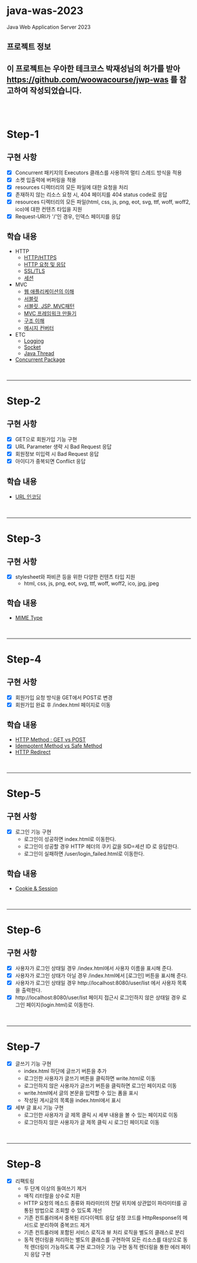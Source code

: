 # java-was-2023

Java Web Application Server 2023

## 프로젝트 정보 

이 프로젝트는 우아한 테크코스 박재성님의 허가를 받아 https://github.com/woowacourse/jwp-was 
를 참고하여 작성되었습니다.
<br><br><br>
---
# Step-1
## 구현 사항
- [x] Concurrent 패키지의 Executors 클래스를 사용하여 멀티 스레드 방식을 적용
- [x] 소켓 입출력에 버퍼링을 적용
- [x] resources 디렉터리의 모든 파일에 대한 요청을 처리
- [x] 존재하지 않는 리소스 요청 시, 404 페이지를 404 status code로 응답
- [x] resources 디렉터리의 모든 파일(html, css, js, png, eot, svg, ttf, woff, woff2, ico)에 대한 컨텐츠 타입을 지원
- [x] Request-URI가 '/'인 경우, 인덱스 페이지를 응답

## 학습 내용
- HTTP
  - [HTTP/HTTPS](https://github.com/csct3434/be-was/wiki/HTTP%EC%99%80-HTTPS)
  - [HTTP 요청 및 응답](https://github.com/csct3434/be-was/wiki/HTTP-%EC%9A%94%EC%B2%AD-%EB%B0%8F-%EC%9D%91%EB%8B%B5)
  - [SSL/TLS](https://github.com/csct3434/be-was/wiki/SSL-TLS)
  - [세션](https://github.com/csct3434/be-was/wiki/%EC%84%B8%EC%85%98)
- MVC
  - [웹 애플리케이션의 이해](https://github.com/csct3434/be-was/wiki/MVC-%E2%80%90-1.-%EC%9B%B9-%EC%95%A0%ED%94%8C%EB%A6%AC%EC%BC%80%EC%9D%B4%EC%85%98%EC%9D%98-%EC%9D%B4%ED%95%B4)
  - [서블릿](https://github.com/csct3434/be-was/wiki/MVC-%E2%80%90-2.-%EC%84%9C%EB%B8%94%EB%A6%BF)
  - [서블릿, JSP, MVC패턴](https://github.com/csct3434/be-was/wiki/MVC-%E2%80%90-3.-%EC%84%9C%EB%B8%94%EB%A6%BF,JSP,-MVC%ED%8C%A8%ED%84%B4)
  - [MVC 프레임워크 만들기](https://github.com/csct3434/be-was/wiki/MVC-%E2%80%90-4.-MVC-%ED%94%84%EB%A0%88%EC%9E%84%EC%9B%8C%ED%81%AC-%EB%A7%8C%EB%93%A4%EA%B8%B0)
  - [구조 이해](https://github.com/csct3434/be-was/wiki/MVC-%E2%80%90-5.-%EA%B5%AC%EC%A1%B0-%EC%9D%B4%ED%95%B4)
  - [메시지 컨버터](https://github.com/csct3434/be-was/wiki/MVC-%E2%80%90-6.-%EB%A9%94%EC%8B%9C%EC%A7%80-%EC%BB%A8%EB%B2%84%ED%84%B0)
- ETC
  - [Logging](https://github.com/csct3434/be-was/wiki/%EB%A1%9C%EA%B9%85)
  - [Socket](https://github.com/csct3434/be-was/wiki/%EC%86%8C%EC%BC%93)
  - [Java Thread](https://github.com/csct3434/be-was/wiki/Java-Thread)
- [Concurrent Package](https://github.com/csct3434/be-was/wiki/concurrent-package)
<br><br><br>
---
# Step-2
## 구현 사항
- [x] GET으로 회원가입 기능 구현
- [x] URL Parameter 생략 시 Bad Request 응답
- [x] 회원정보 미입력 시 Bad Request 응답
- [x] 아이디가 중복되면 Conflict 응답
## 학습 내용
- [URL 인코딩](https://github.com/csct3434/be-was/wiki/URL-Encoding)
<br><br><br>
---
# Step-3
## 구현 사항
- [x] stylesheet와 파비콘 등을 위한 다양한 컨텐츠 타입 지원
  - html, css, js, png, eot, svg, ttf, woff, woff2, ico, jpg, jpeg
## 학습 내용
- [MIME Type](https://github.com/csct3434/be-was/wiki/MIME-Type)
<br><br><br>
---
# Step-4
## 구현 사항
- [x] 회원가입 요청 방식을 GET에서 POST로 변경
- [x] 회원가입 완료 후 /index.html 페이지로 이동
## 학습 내용
- [HTTP Method : GET vs POST](https://github.com/csct3434/be-was/wiki/GET-vs-POST)
- [Idempotent Method vs Safe Method](https://github.com/csct3434/be-was/wiki/Idempotent-Method-vs-Safe-Method)
- [HTTP Redirect](https://github.com/csct3434/be-was/wiki/HTTP-Redirect)
<br><br><br>
---
# Step-5
## 구현 사항
- [x] 로그인 기능 구현
  - 로그인이 성공하면 index.html로 이동한다.
  - 로그인이 성공할 경우 HTTP 헤더의 쿠키 값을 SID=세션 ID 로 응답한다.
  - 로그인이 실패하면 /user/login_failed.html로 이동한다.
## 학습 내용
- [Cookie & Session](https://github.com/csct3434/be-was/wiki/Cookie-&-Session)
<br><br><br>
---
# Step-6
## 구현 사항
- [x] 사용자가 로그인 상태일 경우 /index.html에서 사용자 이름을 표시해 준다.
- [x] 사용자가 로그인 상태가 아닐 경우 /index.html에서 [로그인] 버튼을 표시해 준다.
- [x] 사용자가 로그인 상태일 경우 http://localhost:8080/user/list 에서 사용자 목록을 출력한다.
- [x] http://localhost:8080/user/list  페이지 접근시 로그인하지 않은 상태일 경우 로그인 페이지(login.html)로 이동한다.
<br><br><br>
---
# Step-7
- [x] 글쓰기 기능 구현
  - index.html 하단에 글쓰기 버튼을 추가
  - 로그인한 사용자가 글쓰기 버튼을 클릭하면 write.html로 이동
  - 로그인하지 않은 사용자가 글쓰기 버튼을 클릭하면 로그인 페이지로 이동
  - write.html에서 글의 본문을 입력할 수 있는 폼을 표시
  - 작성된 게시글의 목록을 index.html에서 표시
- [x] 세부 글 표시 기능 구현
  - 로그인한 사용자가 글 제목 클릭 시 세부 내용을 볼 수 있는 페이지로 이동
  - 로그인하지 않은 사용자가 글 제목 클릭 시 로그인 페이지로 이동
<br><br><br>
---
# Step-8
- [x] 리팩토링
  - 두 단계 이상의 들여쓰기 제거
  - 매직 리터럴을 상수로 치환
  - HTTP 요청의 메소드 종류와 파라미터의 전달 위치에 상관없이 파라미터를 공통된 방법으로 조회할 수 있도록 개선
  - 기존 컨트롤러에서 중복된 리다이렉트 응답 설정 코드를 HttpResponse의 메서드로 분리하여 중복코드 제거
  - 기존 컨트롤러에 포함된 서비스 로직과 뷰 처리 로직을 별도의 클래스로 분리
  - 동적 렌더링을 처리하는 별도의 클래스를 구현하여 모든 리소스를 대상으로 동적 렌더링이 가능하도록 구현
로그아웃 기능 구현
동적 렌더링을 통한 에러 페이지 응답 구현
